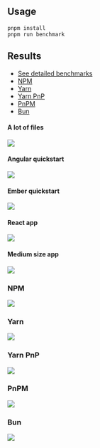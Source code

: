 ## Usage

```
pnpm install
pnpm run benchmark
```

## Results

- [See detailed benchmarks](./benchmarks.md)
- [NPM](#npm)
- [Yarn](#yarn)
- [Yarn PnP](#yarn-pnp)
- [PnPM](#pnpm)
- [Bun](#bun)

#### A lot of files

![](results/img/alotta-files.svg)

#### Angular quickstart

![](results/img/angular-quickstart.svg)

#### Ember quickstart

![](results/img/ember-quickstart.svg)

#### React app

![](results/img/react-app.svg)

#### Medium size app

![](results/img/medium-size-app.svg)

### NPM

![](results/img/npm.svg)

### Yarn

![](results/img/yarn.svg)

### Yarn PnP

![](results/img/yarn_pnp.svg)

### PnPM

![](results/img/pnpm.svg)

### Bun

![](results/img/bun.svg)
